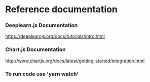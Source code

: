 # Reference documentation

### Deeplearn.js Documentation
https://deeplearnjs.org/docs/tutorials/intro.html

### Chart.js Documentation
http://www.chartjs.org/docs/latest/getting-started/integration.html

### To run code use 'yarn watch'
